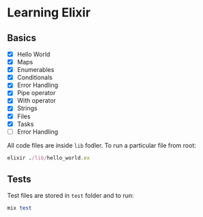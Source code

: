 # Learning Elixir

## Basics

- [x] Hello World
- [x] Maps 
- [x] Enumerables
- [x] Conditionals
- [x] Error Handling
- [x] Pipe operator
- [x] With operator
- [x] Strings
- [x] Files
- [x] Tasks
- [ ] Error Handling

All code files are inside `lib` fodler. To run a particular file from root:

```rb
elixir ./lib/hello_world.ex
```

## Tests

Test files are stored in `test` folder and to run: 

```rb
mix test
```


